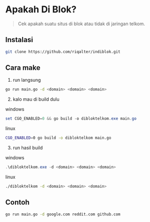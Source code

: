# Apakah Di Blok?

> Cek apakah suatu situs di blok atau tidak di jaringan telkom.

## Instalasi

```bash
git clone https://github.com/riqalter/indiblok.git
```

## Cara make

1. run langsung

```bash
go run main.go -d <domain> <domain> <domain>
```

2. kalo mau di build dulu

windows
```powershell
set CGO_ENABLED=0 && go build -o dibloktelkom.exe main.go
```

linux
```bash
CGO_ENABLED=0 go build -o dibloktelkom main.go
```

3. run hasil build

windows
```powershell
.\dibloktelkom.exe -d <domain> <domain> <domain>
```

linux
```bash
./dibloktelkom -d <domain> <domain> <domain>
```

## Contoh

```bash
go run main.go -d google.com reddit.com github.com
```

